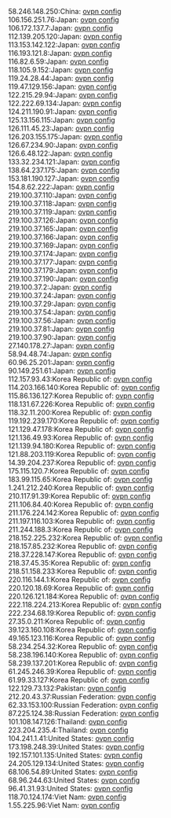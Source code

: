 58.246.148.250:China: [ovpn config](vpn/58_246_148_250.ovpn)  
106.156.251.76:Japan: [ovpn config](vpn/106_156_251_76.ovpn)  
106.172.137.7:Japan: [ovpn config](vpn/106_172_137_7.ovpn)  
112.139.205.120:Japan: [ovpn config](vpn/112_139_205_120.ovpn)  
113.153.142.122:Japan: [ovpn config](vpn/113_153_142_122.ovpn)  
116.193.121.8:Japan: [ovpn config](vpn/116_193_121_8.ovpn)  
116.82.6.59:Japan: [ovpn config](vpn/116_82_6_59.ovpn)  
118.105.9.152:Japan: [ovpn config](vpn/118_105_9_152.ovpn)  
119.24.28.44:Japan: [ovpn config](vpn/119_24_28_44.ovpn)  
119.47.129.156:Japan: [ovpn config](vpn/119_47_129_156.ovpn)  
122.215.29.94:Japan: [ovpn config](vpn/122_215_29_94.ovpn)  
122.222.69.134:Japan: [ovpn config](vpn/122_222_69_134.ovpn)  
124.211.190.91:Japan: [ovpn config](vpn/124_211_190_91.ovpn)  
125.13.156.115:Japan: [ovpn config](vpn/125_13_156_115.ovpn)  
126.111.45.23:Japan: [ovpn config](vpn/126_111_45_23.ovpn)  
126.203.155.175:Japan: [ovpn config](vpn/126_203_155_175.ovpn)  
126.67.234.90:Japan: [ovpn config](vpn/126_67_234_90.ovpn)  
126.6.48.122:Japan: [ovpn config](vpn/126_6_48_122.ovpn)  
133.32.234.121:Japan: [ovpn config](vpn/133_32_234_121.ovpn)  
138.64.237.175:Japan: [ovpn config](vpn/138_64_237_175.ovpn)  
153.181.190.127:Japan: [ovpn config](vpn/153_181_190_127.ovpn)  
154.8.62.222:Japan: [ovpn config](vpn/154_8_62_222.ovpn)  
219.100.37.110:Japan: [ovpn config](vpn/219_100_37_110.ovpn)  
219.100.37.118:Japan: [ovpn config](vpn/219_100_37_118.ovpn)  
219.100.37.119:Japan: [ovpn config](vpn/219_100_37_119.ovpn)  
219.100.37.126:Japan: [ovpn config](vpn/219_100_37_126.ovpn)  
219.100.37.165:Japan: [ovpn config](vpn/219_100_37_165.ovpn)  
219.100.37.166:Japan: [ovpn config](vpn/219_100_37_166.ovpn)  
219.100.37.169:Japan: [ovpn config](vpn/219_100_37_169.ovpn)  
219.100.37.174:Japan: [ovpn config](vpn/219_100_37_174.ovpn)  
219.100.37.177:Japan: [ovpn config](vpn/219_100_37_177.ovpn)  
219.100.37.179:Japan: [ovpn config](vpn/219_100_37_179.ovpn)  
219.100.37.190:Japan: [ovpn config](vpn/219_100_37_190.ovpn)  
219.100.37.2:Japan: [ovpn config](vpn/219_100_37_2.ovpn)  
219.100.37.24:Japan: [ovpn config](vpn/219_100_37_24.ovpn)  
219.100.37.29:Japan: [ovpn config](vpn/219_100_37_29.ovpn)  
219.100.37.54:Japan: [ovpn config](vpn/219_100_37_54.ovpn)  
219.100.37.56:Japan: [ovpn config](vpn/219_100_37_56.ovpn)  
219.100.37.81:Japan: [ovpn config](vpn/219_100_37_81.ovpn)  
219.100.37.90:Japan: [ovpn config](vpn/219_100_37_90.ovpn)  
27.140.178.27:Japan: [ovpn config](vpn/27_140_178_27.ovpn)  
58.94.48.74:Japan: [ovpn config](vpn/58_94_48_74.ovpn)  
60.96.25.201:Japan: [ovpn config](vpn/60_96_25_201.ovpn)  
90.149.251.61:Japan: [ovpn config](vpn/90_149_251_61.ovpn)  
112.157.93.43:Korea Republic of: [ovpn config](vpn/112_157_93_43.ovpn)  
114.203.166.140:Korea Republic of: [ovpn config](vpn/114_203_166_140.ovpn)  
115.86.136.127:Korea Republic of: [ovpn config](vpn/115_86_136_127.ovpn)  
118.131.67.226:Korea Republic of: [ovpn config](vpn/118_131_67_226.ovpn)  
118.32.11.200:Korea Republic of: [ovpn config](vpn/118_32_11_200.ovpn)  
119.192.239.170:Korea Republic of: [ovpn config](vpn/119_192_239_170.ovpn)  
121.129.47.178:Korea Republic of: [ovpn config](vpn/121_129_47_178.ovpn)  
121.136.49.93:Korea Republic of: [ovpn config](vpn/121_136_49_93.ovpn)  
121.139.94.180:Korea Republic of: [ovpn config](vpn/121_139_94_180.ovpn)  
121.88.203.119:Korea Republic of: [ovpn config](vpn/121_88_203_119.ovpn)  
14.39.204.237:Korea Republic of: [ovpn config](vpn/14_39_204_237.ovpn)  
175.115.120.7:Korea Republic of: [ovpn config](vpn/175_115_120_7.ovpn)  
183.99.115.65:Korea Republic of: [ovpn config](vpn/183_99_115_65.ovpn)  
1.241.212.240:Korea Republic of: [ovpn config](vpn/1_241_212_240.ovpn)  
210.117.91.39:Korea Republic of: [ovpn config](vpn/210_117_91_39.ovpn)  
211.106.84.40:Korea Republic of: [ovpn config](vpn/211_106_84_40.ovpn)  
211.176.224.142:Korea Republic of: [ovpn config](vpn/211_176_224_142.ovpn)  
211.197.116.103:Korea Republic of: [ovpn config](vpn/211_197_116_103.ovpn)  
211.244.188.3:Korea Republic of: [ovpn config](vpn/211_244_188_3.ovpn)  
218.152.225.232:Korea Republic of: [ovpn config](vpn/218_152_225_232.ovpn)  
218.157.85.232:Korea Republic of: [ovpn config](vpn/218_157_85_232.ovpn)  
218.37.228.147:Korea Republic of: [ovpn config](vpn/218_37_228_147.ovpn)  
218.37.45.35:Korea Republic of: [ovpn config](vpn/218_37_45_35.ovpn)  
218.51.158.233:Korea Republic of: [ovpn config](vpn/218_51_158_233.ovpn)  
220.116.144.1:Korea Republic of: [ovpn config](vpn/220_116_144_1.ovpn)  
220.120.18.69:Korea Republic of: [ovpn config](vpn/220_120_18_69.ovpn)  
220.126.121.184:Korea Republic of: [ovpn config](vpn/220_126_121_184.ovpn)  
222.118.224.213:Korea Republic of: [ovpn config](vpn/222_118_224_213.ovpn)  
222.234.68.19:Korea Republic of: [ovpn config](vpn/222_234_68_19.ovpn)  
27.35.0.211:Korea Republic of: [ovpn config](vpn/27_35_0_211.ovpn)  
39.123.160.108:Korea Republic of: [ovpn config](vpn/39_123_160_108.ovpn)  
49.165.123.116:Korea Republic of: [ovpn config](vpn/49_165_123_116.ovpn)  
58.234.254.32:Korea Republic of: [ovpn config](vpn/58_234_254_32.ovpn)  
58.238.196.140:Korea Republic of: [ovpn config](vpn/58_238_196_140.ovpn)  
58.239.137.201:Korea Republic of: [ovpn config](vpn/58_239_137_201.ovpn)  
61.245.246.39:Korea Republic of: [ovpn config](vpn/61_245_246_39.ovpn)  
61.99.33.127:Korea Republic of: [ovpn config](vpn/61_99_33_127.ovpn)  
122.129.73.132:Pakistan: [ovpn config](vpn/122_129_73_132.ovpn)  
212.20.43.37:Russian Federation: [ovpn config](vpn/212_20_43_37.ovpn)  
62.33.153.100:Russian Federation: [ovpn config](vpn/62_33_153_100.ovpn)  
87.225.124.38:Russian Federation: [ovpn config](vpn/87_225_124_38.ovpn)  
101.108.147.126:Thailand: [ovpn config](vpn/101_108_147_126.ovpn)  
223.204.235.4:Thailand: [ovpn config](vpn/223_204_235_4.ovpn)  
104.241.1.41:United States: [ovpn config](vpn/104_241_1_41.ovpn)  
173.198.248.39:United States: [ovpn config](vpn/173_198_248_39.ovpn)  
192.157.101.135:United States: [ovpn config](vpn/192_157_101_135.ovpn)  
24.205.129.134:United States: [ovpn config](vpn/24_205_129_134.ovpn)  
68.106.54.89:United States: [ovpn config](vpn/68_106_54_89.ovpn)  
68.96.244.63:United States: [ovpn config](vpn/68_96_244_63.ovpn)  
96.41.31.93:United States: [ovpn config](vpn/96_41_31_93.ovpn)  
118.70.124.174:Viet Nam: [ovpn config](vpn/118_70_124_174.ovpn)  
1.55.225.96:Viet Nam: [ovpn config](vpn/1_55_225_96.ovpn)  

